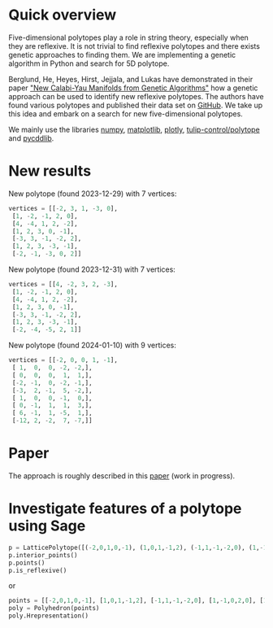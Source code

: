 # Quick overview
Five-dimensional polytopes play a role in string theory, especially when they are reflexive. It is not trivial to find reflexive polytopes and there exists genetic approaches to finding them. We are implementing a genetic algorithm in Python and search for 5D polytope.

Berglund, He, Heyes, Hirst, Jejjala, and Lukas have demonstrated in their paper ["New Calabi-Yau Manifolds from Genetic Algorithms"](https://arxiv.org/abs/2306.06159) how a genetic approach can be used to identify new reflexive polytopes. The authors have found various polytopes and published their data set on [GitHub](https://github.com/elliheyes/Polytope-Generation/tree/main/Data). We take up this idea and embark on a search for new five-dimensional polytopes.

We mainly use the libraries [numpy](https://numpy.org/), [matplotlib](https://matplotlib.org/), [plotly](https://plotly.com/), [tulip-control/polytope](https://github.com/tulip-control/polytope) and [pycddlib](https://pypi.org/project/pycddlib/).

# New results
New polytope (found 2023-12-29) with 7 vertices:

```python
vertices = [[-2, 3, 1, -3, 0],
 [1, -2, -1, 2, 0],
 [4, -4, 1, 2, -2],
 [1, 2, 3, 0, -1],
 [-3, 3, -1, -2, 2],
 [1, 2, 3, -3, -1],
 [-2, -1, -3, 0, 2]]
```

New polytope (found 2023-12-31) with 7 vertices:

```python
vertices = [[4, -2, 3, 2, -3],
 [1, -2, -1, 2, 0],
 [4, -4, 1, 2, -2],
 [1, 2, 3, 0, -1],
 [-3, 3, -1, -2, 2],
 [1, 2, 3, -3, -1],
 [-2, -4, -5, 2, 1]]
```

New polytope (found 2024-01-10) with 9 vertices:

```python
vertices = [[-2, 0, 0, 1, -1],
 [ 1,  0,  0, -2, -2,],
 [ 0,  0,  0,  1,  1,],
 [-2, -1,  0, -2, -1,],
 [-3,  2, -1,  5, -2,],
 [ 1,  0,  0, -1,  0,],
 [ 0, -1,  1,  1,  3,],
 [ 6, -1,  1, -5,  1,],
 [-12, 2, -2,  7, -7,]]
```

# Paper
The approach is roughly described in this [paper](https://sultanow.de/misc/mathematics/polytopes/quest-for-5d-polytopes-using-a-genetic-algorithm.pdf) (work in progress).

# Investigate features of a polytope using Sage

```python
p = LatticePolytope([(-2,0,1,0,-1), (1,0,1,-1,2), (-1,1,-1,-2,0), (1,-1,0,2,0), (1,0,0,-1,0), (0,0,0,2,-1)])
p.interior_points()
p.points()
p.is_reflexive()
```

or

```python
points = [[-2,0,1,0,-1], [1,0,1,-1,2], [-1,1,-1,-2,0], [1,-1,0,2,0], [1,0,0,-1,0], [0,0,0,2,-1]]
poly = Polyhedron(points)
poly.Hrepresentation()
```
